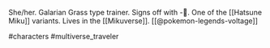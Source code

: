 She/her. Galarian Grass type trainer. Signs off with -🌿. One of the [[Hatsune Miku]] variants. Lives in the [[Mikuverse]]. [[@pokemon-legends-voltage]]

#characters #multiverse_traveler 